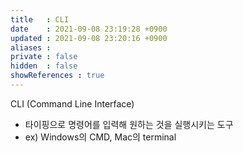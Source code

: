 ```yaml
---
title   : CLI
date    : 2021-09-08 23:19:28 +0900
updated : 2021-09-08 23:20:16 +0900
aliases : 
private : false
hidden  : false
showReferences : true
---
```

CLI (Command Line Interface)  
- 타이핑으로 명령어를 입력해 원하는 것을 실행시키는 도구
- ex) Windows의 CMD, Mac의 terminal

